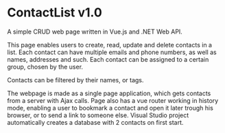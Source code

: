 # ContactList v1.0

A simple CRUD web page written in Vue.js and .NET Web API.

This page enables users to create, read, update and delete contacts in a list. Each contact can have multiple emails and phone numbers, 
as well as names, addresses and such. Each contact can be assigned to a certain group, chosen by the user.

Contacts can be filtered by their names, or tags.

The webpage is made as a single page application, which gets contacts from a server with Ajax calls. Page also has a vue router working in 
history mode, enabling a user to bookmark a contact and open it later trough his browser, or to send a link to someone else. 
Visual Studio project automatically creates a database with 2 contacts on first start.

